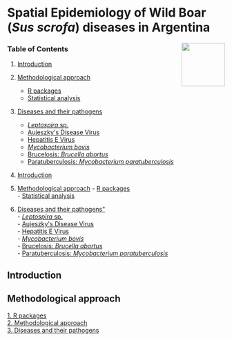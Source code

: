 # Spatial Epidemiology of Wild Boar (*Sus scrofa*) diseases in Argentina

<img src="https://user-images.githubusercontent.com/20196847/82152923-d78ba600-983a-11ea-9bfc-2a9115a029f5.jpg" height="100" width="100" img align="right">

### Table of Contents

1. [Introduction](#introduction)

2. [Methodological approach](#methodological-approach)
    -    [R packages](#r-packages)  
    -    [Statistical analysis](#statistical-analysis)    

3. [Diseases and their pathogens](#diseases-and-their-pathogens)  
    -   [*Leptospira* sp.](#leptospira-sp.)  
    -   [Aujeszky's Disease Virus](#aujeszky's-disease-virus)  
    -   [Hepatitis E Virus](#hepatitis-e-virus)  
    -   [*Mycobacterium bovis*](#mycobacterium-bovis)  
    -   [Brucelosis: *Brucella abortus*](#brucelosis)  
    -   [Paratuberculosis: *Mycobacterium paratuberculosis*](#paratuebrculosis)

1. [Introduction](#introduction)

2. [Methodological approach](#methodological-approach)
        - [R packages](#r-packages)             
        - [Statistical analysis](#statistical-analysis)    

3. [Diseases and their pathogens"](#diseases-and-their-pathogens)  
        - [*Leptospira* sp.](#leptospira-sp.)  
        - [Aujeszky's Disease Virus](#aujeszky's-disease-virus)  
        - [Hepatitis E Virus](#hepatitis-e-virus)  
        - [*Mycobacterium bovis*](#mycobacterium-bovis)  
        - [Brucelosis: *Brucella abortus*](#brucelosis)  
        - [Paratuberculosis: *Mycobacterium paratuberculosis*](#paratuebrculosis)



Introduction
------------



    


Methodological approach
----------

[1. R packages](./R_packages/rpackages.Rmd)  
[2. Methodological approach](./Methods/Methods.Rmd)  
[3. Diseases and their pathogens](./Variables/README.md)  

